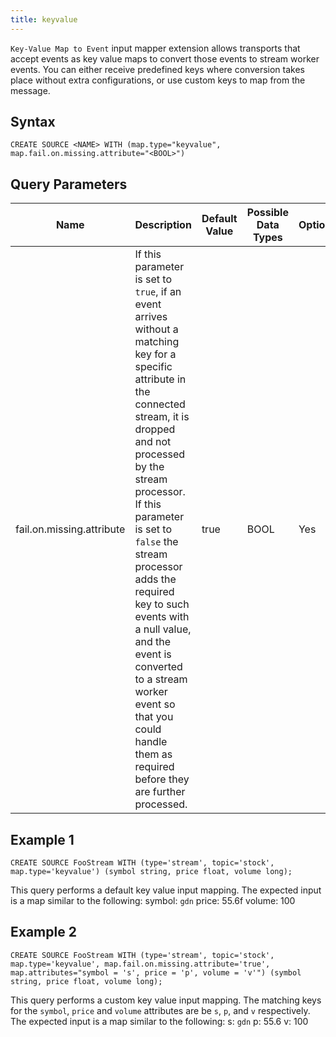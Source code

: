 ```yaml
---
title: keyvalue
---
```


`Key-Value Map to Event` input mapper extension allows transports that accept events as key value maps to convert those events to stream worker events. You can either receive predefined keys where conversion takes place without extra configurations, or use custom keys to map from the message.

## Syntax

    CREATE SOURCE <NAME> WITH (map.type="keyvalue", map.fail.on.missing.attribute="<BOOL>")

## Query Parameters

| Name                      | Description     | Default Value | Possible Data Types | Optional | Dynamic |
|---------------------------|---------------------------------------|---------------|---------------------|----------|---------|
| fail.on.missing.attribute | If this parameter is set to `true`, if an event arrives without a matching key for a specific attribute in the connected stream, it is dropped and not processed by the stream processor. If this parameter is set to `false` the stream processor adds the required key to such events with a null value, and the event is converted to a stream worker event so that you could handle them as required before they are further processed. | true          | BOOL                | Yes      | No      |

## Example 1

    CREATE SOURCE FooStream WITH (type='stream', topic='stock', map.type='keyvalue') (symbol string, price float, volume long);

This query performs a default key value input mapping. The expected input is a map similar to the following: symbol: `gdn` price: 55.6f volume: 100

## Example 2

    CREATE SOURCE FooStream WITH (type='stream', topic='stock', map.type='keyvalue', map.fail.on.missing.attribute='true', map.attributes="symbol = 's', price = 'p', volume = 'v'") (symbol string, price float, volume long);

This query performs a custom key value input mapping. The matching keys
for the `symbol`, `price` and `volume` attributes are be `s`, `p`, and
`v` respectively. The expected input is a map similar to the following:
s: `gdn` p: 55.6 v: 100

